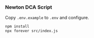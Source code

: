 ### Newton DCA Script

Copy `.env.example` to `.env` and configure.

```sh
npm install
npx forever src/index.js
```

